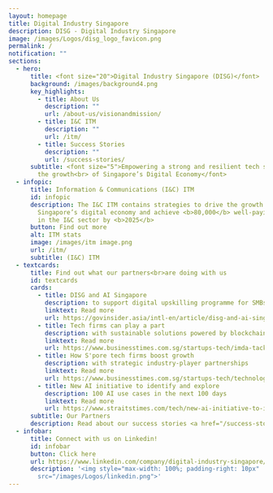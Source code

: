 ```yaml
---
layout: homepage
title: Digital Industry Singapore
description: DISG - Digital Industry Singapore
image: /images/Logos/disg_logo_favicon.png
permalink: /
notification: ""
sections:
  - hero:
      title: <font size="20">Digital Industry Singapore (DISG)</font>
      background: /images/background4.png
      key_highlights:
        - title: About Us
          description: ""
          url: /about-us/visionandmission/
        - title: I&C ITM
          description: ""
          url: /itm/
        - title: Success Stories
          description: ""
          url: /success-stories/
      subtitle: <font size="5">Empowering a strong and resilient tech sector to drive
        the growth<br> of Singapore’s Digital Economy</font>
  - infopic:
      title: Information & Communications (I&C) ITM
      id: infopic
      description: The I&C ITM contains strategies to drive the growth of
        Singapore’s digital economy and achieve <b>80,000</b> well-paying jobs
        in the I&C sector by <b>2025</b>
      button: Find out more
      alt: ITM stats
      image: /images/itm image.png
      url: /itm/
      subtitle: (I&C) ITM
  - textcards:
      title: Find out what our partners<br>are doing with us
      id: textcards
      cards:
        - title: DISG and AI Singapore
          description: to support digital upskilling programme for SMBs
          linktext: Read more
          url: https://govinsider.asia/intl-en/article/disg-and-ai-singapore-to-support-digital-upskilling-programme-for-smbs
        - title: Tech firms can play a part
          description: with sustainable solutions powered by blockchain, IoT and AI
          linktext: Read more
          url: https://www.businesstimes.com.sg/startups-tech/imda-tackling-climate-change-tech-firms-can-play-a-part-with-sustainable-solutions-powered-by-blockchain-IoT-and-AI
        - title: How S'pore tech firms boost growth
          description: with strategic industry-player partnerships
          linktext: Read more
          url: https://www.businesstimes.com.sg/startups-tech/technology/imda-from-local-to-global-how-singapore-tech-firms-boost-growth-with-strategic-industry-player-partnerships
        - title: New AI initiative to identify and explore
          description: 100 AI use cases in the next 100 days
          linktext: Read more
          url: https://www.straitstimes.com/tech/new-ai-initiative-to-identify-and-address-100-ai-use-cases-in-the-next-100-days
      subtitle: Our Partners
      description: Read about our success stories <a href="/success-stories/">here</a>.
  - infobar:
      title: Connect with us on Linkedin!
      id: infobar
      button: Click here
      url: https://www.linkedin.com/company/digital-industry-singapore/mycompany/
      description: '<img style="max-width: 100%; padding-right: 10px"
        src="/images/Logos/linkedin.png">'
---
```

